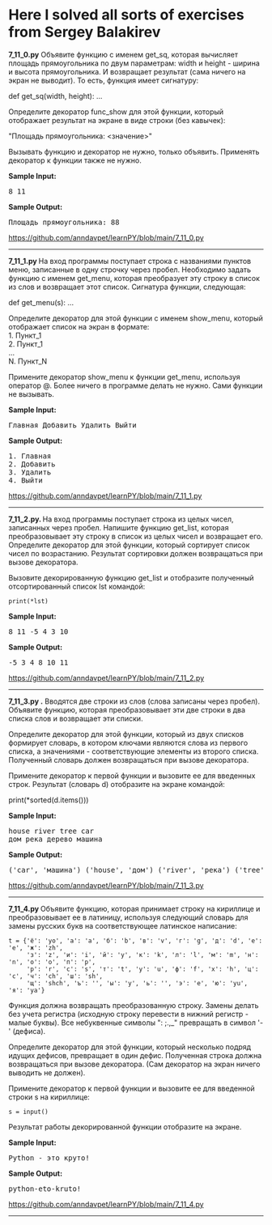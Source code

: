 <h1>Here I solved all sorts of exercises from Sergey Balakirev</h1>

<div class="step-inner page-fragment">
    <div id="ember2978" class="html-content rich-text-viewer ember-view" data-processed=""><!----><span><p><strong>7_11_0.py</strong> Объявите функцию с именем get_sq, которая вычисляет площадь прямоугольника по двум параметрам: width и height - ширина и высота прямоугольника. И возвращает результат (сама ничего на экран не выводит). То есть, функция имеет сигнатуру:</p>

<p>def get_sq(width, height): ...</p>

<p>Определите декоратор func_show для этой функции, который отображает результат на экране в виде строки (без кавычек):</p>

<p>"Площадь прямоугольника: &lt;значение&gt;"</p>

<p>Вызывать функцию и декоратор не нужно, только объявить. Применять декоратор к функции также не нужно.</p></span></div>

<div class="step-text-wrapper">
          <p class="step-text__limit-title">
            <strong>Sample Input<!---->:</strong>
          </p>
          <pre class="step-text__limit-value">8 11</pre>
          <p class="step-text__limit-title">
            <strong>Sample Output<!---->:</strong>
          </p>
          <pre class="step-text__limit-value">Площадь прямоугольника: 88</pre>

<!---->      </div>


https://github.com/anndavpet/learnPY/blob/main/7_11_0.py




<hr> 
<div class="step-inner page-fragment">
    <div id="ember2997" class="html-content rich-text-viewer ember-view" data-processed=""><!----><span><p><strong>7_11_1.py </strong>На вход программы поступает строка с названиями пунктов меню, записанные в одну строчку через пробел. Необходимо задать функцию с именем get_menu, которая преобразует эту строку в список из слов и возвращает этот список. Сигнатура функции, следующая:</p>

<p>def get_menu(s): ...</p>

<p>Определите декоратор для этой функции с именем show_menu, который отображает список на экран в формате:<br>
1. Пункт_1<br>
2. Пункт_1<br>
...<br>
N. Пункт_N</p>

<p>Примените декоратор show_menu к функции get_menu, используя оператор @. Более ничего в программе делать не нужно. Сами функции не вызывать.</p></span></div>

<div class="step-text-wrapper">
          <p class="step-text__limit-title">
            <strong>Sample Input<!---->:</strong>
          </p>
          <pre class="step-text__limit-value">Главная Добавить Удалить Выйти</pre>
          <p class="step-text__limit-title">
            <strong>Sample Output<!---->:</strong>
          </p>
          <pre class="step-text__limit-value">1. Главная
2. Добавить
3. Удалить
4. Выйти</pre>

<!---->      </div>
https://github.com/anndavpet/learnPY/blob/main/7_11_1.py
<hr>
<div id="ember3422" class="html-content rich-text-viewer ember-view" data-processed=""><!----><span><p><strong>7_11_2.py. </strong> На вход программы поступает строка из целых чисел, записанных через пробел. Напишите функцию get_list, которая преобразовывает эту строку в список из целых чисел и возвращает его. Определите декоратор для этой функции, который сортирует список чисел по возрастанию. Результат сортировки должен возвращаться при вызове декоратора.</p>

<p>Вызовите декорированную функцию get_list и отобразите полученный отсортированный список lst командой:</p>
    

<p><code>print(*lst)</code></p></span></div>
    <div class="step-text-wrapper">
          <p class="step-text__limit-title">
            <strong>Sample Input<!---->:</strong>
          </p>
          <pre class="step-text__limit-value">8 11 -5 4 3 10
</pre>
          <p class="step-text__limit-title">
            <strong>Sample Output<!---->:</strong>
          </p>
          <pre class="step-text__limit-value">-5 3 4 8 10 11</pre>

<!---->      </div>
https://github.com/anndavpet/learnPY/blob/main/7_11_2.py
    <hr>
    
<div class="step-inner page-fragment">
    <div id="ember3864" class="html-content rich-text-viewer ember-view" data-processed=""><!----><span><p><strong>7_11_3.py .</strong> Вводятся две строки из слов (слова записаны через пробел). Объявите функцию, которая преобразовывает эти две строки в два списка слов и возвращает эти списки.</p>

<p>Определите декоратор для этой функции, который из двух списков формирует словарь, в котором ключами являются слова из первого списка, а значениями - соответствующие элементы из второго списка. Полученный словарь должен возвращаться при вызове декоратора.</p>

<p>Примените декоратор к первой функции и вызовите ее для введенных строк. Результат (словарь d) отобразите на экране командой:</p>

<p>print(*sorted(d.items()))</p></span></div>

<div class="step-text-wrapper">
          <p class="step-text__limit-title">
            <strong>Sample Input<!---->:</strong>
          </p>
          <pre class="step-text__limit-value">house river tree car
дом река дерево машина</pre>
          <p class="step-text__limit-title">
            <strong>Sample Output<!---->:</strong>
          </p>
          <pre class="step-text__limit-value">('car', 'машина') ('house', 'дом') ('river', 'река') ('tree', 'дерево')</pre>

<!---->      </div>
https://github.com/anndavpet/learnPY/blob/main/7_11_3.py
    <hr>
    <div class="step-inner page-fragment">
    <div id="ember4209" class="html-content rich-text-viewer ember-view" data-processed=""><!----><span><p><strong>7_11_4.py </strong>Объявите функцию, которая принимает строку на кириллице и преобразовывает ее в латиницу, используя следующий словарь для замены русских букв на соответствующее латинское написание:</p>

<pre><code class="hljs ebnf"><span class="hljs-attribute">t</span> = {<span class="hljs-string">'ё'</span>: <span class="hljs-string">'yo'</span>, <span class="hljs-string">'а'</span>: <span class="hljs-string">'a'</span>, <span class="hljs-string">'б'</span>: <span class="hljs-string">'b'</span>, <span class="hljs-string">'в'</span>: <span class="hljs-string">'v'</span>, <span class="hljs-string">'г'</span>: <span class="hljs-string">'g'</span>, <span class="hljs-string">'д'</span>: <span class="hljs-string">'d'</span>, <span class="hljs-string">'е'</span>: <span class="hljs-string">'e'</span>, <span class="hljs-string">'ж'</span>: <span class="hljs-string">'zh'</span>,
&nbsp; &nbsp; &nbsp;<span class="hljs-string">'з'</span>: <span class="hljs-string">'z'</span>, <span class="hljs-string">'и'</span>: <span class="hljs-string">'i'</span>, <span class="hljs-string">'й'</span>: <span class="hljs-string">'y'</span>, <span class="hljs-string">'к'</span>: <span class="hljs-string">'k'</span>, <span class="hljs-string">'л'</span>: <span class="hljs-string">'l'</span>, <span class="hljs-string">'м'</span>: <span class="hljs-string">'m'</span>, <span class="hljs-string">'н'</span>: <span class="hljs-string">'n'</span>, <span class="hljs-string">'о'</span>: <span class="hljs-string">'o'</span>, <span class="hljs-string">'п'</span>: <span class="hljs-string">'p'</span>,
&nbsp; &nbsp; &nbsp;<span class="hljs-string">'р'</span>: <span class="hljs-string">'r'</span>, <span class="hljs-string">'с'</span>: <span class="hljs-string">'s'</span>, <span class="hljs-string">'т'</span>: <span class="hljs-string">'t'</span>, <span class="hljs-string">'у'</span>: <span class="hljs-string">'u'</span>, <span class="hljs-string">'ф'</span>: <span class="hljs-string">'f'</span>, <span class="hljs-string">'х'</span>: <span class="hljs-string">'h'</span>, <span class="hljs-string">'ц'</span>: <span class="hljs-string">'c'</span>, <span class="hljs-string">'ч'</span>: <span class="hljs-string">'ch'</span>, <span class="hljs-string">'ш'</span>: <span class="hljs-string">'sh'</span>,
&nbsp; &nbsp; &nbsp;<span class="hljs-string">'щ'</span>: <span class="hljs-string">'shch'</span>, <span class="hljs-string">'ъ'</span>: <span class="hljs-string">''</span>, <span class="hljs-string">'ы'</span>: <span class="hljs-string">'y'</span>, <span class="hljs-string">'ь'</span>: <span class="hljs-string">''</span>, <span class="hljs-string">'э'</span>: <span class="hljs-string">'e'</span>, <span class="hljs-string">'ю'</span>: <span class="hljs-string">'yu'</span>, <span class="hljs-string">'я'</span>: <span class="hljs-string">'ya'</span>}</code></pre>

<p>Функция должна возвращать преобразованную строку. Замены делать без учета регистра (исходную строку перевести в нижний регистр - малые буквы). Все небуквенные символы ": ;.,_" превращать в символ '-' (дефиса).</p>

<p>Определите декоратор для этой функции, который несколько подряд идущих дефисов, превращает в один дефис. Полученная строка должна возвращаться при вызове декоратора. (Сам декоратор на экран ничего выводить не должен).</p>

<p>Примените декоратор к первой функции и вызовите ее для введенной строки s на кириллице:</p>

<p><code>s = input()</code></p>

<p>Результат работы декорированной функции отобразите на экране.</p></span></div>

<div class="step-text-wrapper">
          <p class="step-text__limit-title">
            <strong>Sample Input<!---->:</strong>
          </p>
          <pre class="step-text__limit-value">Python - это круто!</pre>
          <p class="step-text__limit-title">
            <strong>Sample Output<!---->:</strong>
          </p>
          <pre class="step-text__limit-value">python-eto-kruto!</pre>

<!---->      </div>
https://github.com/anndavpet/learnPY/blob/main/7_11_4.py
    <hr>
